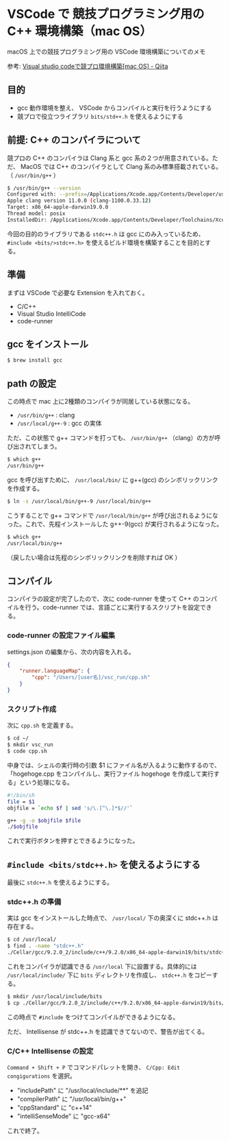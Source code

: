 # VSCode で 競技プログラミング用の C++ 環境構築（mac OS）

macOS 上での競技プログラミング用の VSCode 環境構築についてのメモ

参考: [Visual studio codeで競プロ環境構築[mac OS] - Qiita](https://qiita.com/EngTks/items/ffa2a7b4d264e7a052c6)

## 目的

- gcc 動作環境を整え、 VSCode からコンパイルと実行を行うようにする
- 競プロで役立つライブラリ `bits/std++.h` を使えるようにする

## 前提: C++ のコンパイラについて

競プロの C++ のコンパイラは Clang 系と gcc 系の２つが用意されている。ただ、 MacOS では C++ のコンパイラとして Clang 系のみ標準搭載されている。（ `/usr/bin/g++` ）

```sh
$ /usr/bin/g++ --version
Configured with: --prefix=/Applications/Xcode.app/Contents/Developer/usr --with-gxx-include-dir=/Applications/Xcode.app/Contents/Developer/Platforms/MacOSX.platform/Developer/SDKs/MacOSX.sdk/usr/include/c++/4.2.1
Apple clang version 11.0.0 (clang-1100.0.33.12)
Target: x86_64-apple-darwin19.0.0
Thread model: posix
InstalledDir: /Applications/Xcode.app/Contents/Developer/Toolchains/XcodeDefault.xctoolchain/usr/bin
```

今回の目的のライブラリである `stdc++.h` は gcc にのみ入っているため、 `#include <bits/>stdc++.h>` を使えるビルド環境を構築することを目的とする。

## 準備

まずは VSCode で必要な Extension を入れておく。

- C/C++
- Visual Studio IntelliCode
- code-runner

## gcc をインストール

```bash
$ brew install gcc
```

## path の設定

この時点で mac 上に2種類のコンパイラが同居している状態になる。

- `/usr/bin/g++` : clang
- `/usr/local/g++-9` : gcc の実体

ただ、この状態で g++ コマンドを打っても、 `/usr/bin/g++` （clang）の方が呼び出されてしまう。

```bash
$ which g++
/usr/bin/g++
```

gcc を呼び出すために、 `/usr/local/bin/` に g++(gcc) のシンボリックリンクを作成する。

```bash
$ ln -s /usr/local/bin/g++-9 /usr/local/bin/g++
```

こうすることで g++ コマンドで `/usr/local/bin/g++` が呼び出されるようになった。これで、先程インストールした g++-9(gcc) が実行されるようになった。

```bash
$ which g++
/usr/local/bin/g++
```

（戻したい場合は先程のシンボリックリンクを削除すれば OK ）

## コンパイル

コンパイラの設定が完了したので、次に code-runner を使って C++ のコンパイルを行う。code-runner では、言語ごとに実行するスクリプトを設定できる。

### code-runner の設定ファイル編集

settings.json の編集から、次の内容を入れる。

```settings.json
{
    "runner.languageMap": {
        "cpp": "/Users/[user名]/vsc_run/cpp.sh"
    }
}
```

### スクリプト作成

次に `cpp.sh` を定義する。

```bash
$ cd ~/
$ mkdir vsc_run
$ code cpp.sh
```

中身では、シェルの実行時の引数 $1 にファイル名が入るように動作するので、「hogehoge.cpp をコンパイルし、実行ファイル hogehoge を作成して実行する」という処理になる。

```cpp.sh
#!/bin/sh
file = $1
objfile = `echo $f | sed 's/\.[^\.]*$//'`

g++ -g -o $objfile $file
./$objfile
```

これで実行ボタンを押すとできるようになった。

## `#include <bits/stdc++.h>` を使えるようにする

最後に `stdc++.h` を使えるようにする。

### stdc++.h の準備

実は gcc をインストールした時点で、 `/usr/local/` 下の奥深くに stdc++.h は存在する。

```bash
$ cd /usr/local/
$ find . -name "stdc++.h"
./Cellar/gcc/9.2.0_2/include/c++/9.2.0/x86_64-apple-darwin19/bits/stdc++.h
```

これをコンパイラが認識できる `/usr/local` 下に設置する。具体的には `/usr/local/include/` 下に `bits` ディレクトリを作成し、 `stdc++.h` をコピーする。

```bash
$ mkdir /usr/local/include/bits
$ cp ./Cellar/gcc/9.2.0_2/include/c++/9.2.0/x86_64-apple-darwin19/bits/stdc++.h /usr/local/include/bits/
```

この時点で `#include` をつけてコンパイルができるようになる。

ただ、 Intellisense が stdc++.h を認識できてないので、警告が出てくる。

### C/C++ Intellisense の設定

`Command + Shift + P` でコマンドパレットを開き、 `C/Cpp: Edit congigurations` を選択。

- "includePath" に "/usr/local/include/**" を追記
- "compilerPath" に "/usr/local/bin/g++"
- "cppStandard" に "c++14"
- "intelliSenseMode" に "gcc-x64"

これで終了。
